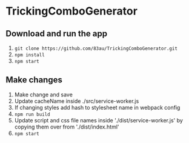 # TrickingComboGenerator
## Download and run the app
1. `git clone https://github.com/83au/TrickingComboGenerator.git`
2. `npm install`
3. `npm start`

## Make changes
1. Make change and save 
2. Update cacheName inside ./src/service-worker.js
3. If changing styles add hash to stylesheet name in webpack config
4. `npm run build`
5. Update script and css file names inside './dist/service-worker.js' by copying them over from './dist/index.html'
6. `npm start` 

<!-- <p>Creates random combinations of tricks from the sport called Tricking. 
Tricking consists of combinations of "tricks" inspired by martial arts, gymnastics, and break dancing. </p>

<p>Users can choose from 2 modes: Build Combo or Random Combo. Build combo allows the user to build the combo one trick at a time, choosing the level of difficulty they want the trick to be. They can then move on to the next trick, or choose to redo the trick they are on, which randomly chooses another trick from the level of their choice. Random mode allows the user to choose a max difficulty and the number of tricks they want in the combo. Then the whole combo is generated at once.</p>

<p>Each trick is made up of 3 parts: A transition from the previous trick, the trick itself, and a landing position. There are multiple ways to transition, and there are multiple ways to land. The way a trick is landed determines which transitions it can utilize, and the chosen transition determines what tricks can be performed next.</p>

<p>The app's algorithm chooses a trick at random from the list of possible tricks, then it randomly chooses a landing from that trick's list of landings. The next trick is randomly chosen from a list of tricks that have a setup that matches the previous trick's chosen landing.</p>

<p>This app strives to include all the nuanced technicalities, while providing an efficient tool and/or game made for trickers and the sport they love.</p> -->



